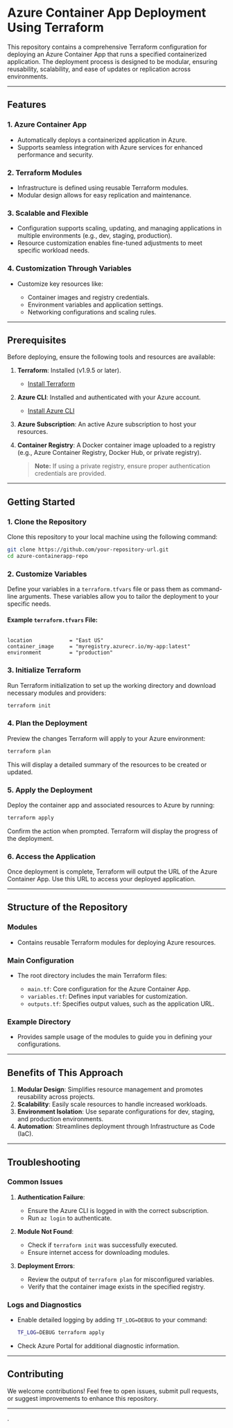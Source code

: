 # Azure Container App Deployment Using Terraform

This repository contains a comprehensive Terraform configuration for deploying an Azure Container App that runs a specified containerized application. The deployment process is designed to be modular, ensuring reusability, scalability, and ease of updates or replication across environments.

---

## **Features**

### **1. Azure Container App**

* Automatically deploys a containerized application in Azure.
* Supports seamless integration with Azure services for enhanced performance and security.

### **2. Terraform Modules**

* Infrastructure is defined using reusable Terraform modules.
* Modular design allows for easy replication and maintenance.

### **3. Scalable and Flexible**

* Configuration supports scaling, updating, and managing applications in multiple environments (e.g., dev, staging, production).
* Resource customization enables fine-tuned adjustments to meet specific workload needs.

### **4. Customization Through Variables**

* Customize key resources like:

  * Container images and registry credentials.
  * Environment variables and application settings.
  * Networking configurations and scaling rules.

---

## **Prerequisites**

Before deploying, ensure the following tools and resources are available:

1. **Terraform**: Installed (v1.9.5 or later).

   * [Install Terraform](https://developer.hashicorp.com/terraform/tutorials/azure-get-started/install-cli)

2. **Azure CLI**: Installed and authenticated with your Azure account.

   * [Install Azure CLI](https://learn.microsoft.com/en-us/cli/azure/install-azure-cli)

3. **Azure Subscription**: An active Azure subscription to host your resources.

4. **Container Registry**: A Docker container image uploaded to a registry (e.g., Azure Container Registry, Docker Hub, or private registry).

   > **Note:** If using a private registry, ensure proper authentication credentials are provided.

---

## **Getting Started**

### **1. Clone the Repository**

Clone this repository to your local machine using the following command:

```bash
git clone https://github.com/your-repository-url.git
cd azure-containerapp-repo
```

### **2. Customize Variables**

Define your variables in a `terraform.tfvars` file or pass them as command-line arguments. These variables allow you to tailor the deployment to your specific needs.

#### Example `terraform.tfvars` File:

```hcl

location            = "East US"
container_image     = "myregistry.azurecr.io/my-app:latest"
environment         = "production"

```

### **3. Initialize Terraform**

Run Terraform initialization to set up the working directory and download necessary modules and providers:

```bash
terraform init
```

### **4. Plan the Deployment**

Preview the changes Terraform will apply to your Azure environment:

```bash
terraform plan
```

This will display a detailed summary of the resources to be created or updated.

### **5. Apply the Deployment**

Deploy the container app and associated resources to Azure by running:

```bash
terraform apply
```

Confirm the action when prompted. Terraform will display the progress of the deployment.

### **6. Access the Application**

Once deployment is complete, Terraform will output the URL of the Azure Container App. Use this URL to access your deployed application.

---

## **Structure of the Repository**

### **Modules**

* Contains reusable Terraform modules for deploying Azure resources.

### **Main Configuration**

* The root directory includes the main Terraform files:

  * `main.tf`: Core configuration for the Azure Container App.
  * `variables.tf`: Defines input variables for customization.
  * `outputs.tf`: Specifies output values, such as the application URL.

### **Example Directory**

* Provides sample usage of the modules to guide you in defining your configurations.

---

## **Benefits of This Approach**

1. **Modular Design**: Simplifies resource management and promotes reusability across projects.
2. **Scalability**: Easily scale resources to handle increased workloads.
3. **Environment Isolation**: Use separate configurations for dev, staging, and production environments.
4. **Automation**: Streamlines deployment through Infrastructure as Code (IaC).

---

## **Troubleshooting**

### **Common Issues**

1. **Authentication Failure**:

   * Ensure the Azure CLI is logged in with the correct subscription.
   * Run `az login` to authenticate.

2. **Module Not Found**:

   * Check if `terraform init` was successfully executed.
   * Ensure internet access for downloading modules.

3. **Deployment Errors**:

   * Review the output of `terraform plan` for misconfigured variables.
   * Verify that the container image exists in the specified registry.

### **Logs and Diagnostics**

* Enable detailed logging by adding `TF_LOG=DEBUG` to your command:

  ```bash
  TF_LOG=DEBUG terraform apply
  ```
* Check Azure Portal for additional diagnostic information.

---

## **Contributing**

We welcome contributions! Feel free to open issues, submit pull requests, or suggest improvements to enhance this repository.

---

.
